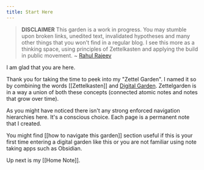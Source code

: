 ```yaml
---
title: Start Here
---  
```

> **DISCLAIMER**
> This garden is a work in progress. You may stumble upon broken links, unedited text, invalidated hypotheses and many other things that you won't find in a regular blog. I see this more as a thinking space, using principles of Zettelkasten and applying the build in public movement.
> ~ [Rahul Rajeev](https://twitter.com/rahulrajeeev)

I am glad that you are here.

Thank you for taking the time to peek into my "Zettel Garden". I named it so by combining the words [[Zettelkasten]] and [Digital Garden](https://maggieappleton.com/garden-history/). Zettelgarden is in a way a union of both these concepts (connected atomic notes and notes that grow over time).

As you might have noticed there isn't any strong enforced navigation hierarchies here. It's a conscious choice. Each page is a permanent note that I created.

You might find [[how to navigate this garden]] section useful if this is your first time entering a digital garden like this or you are not familiar using note taking apps such as Obsidian.

Up next is my [[Home Note]].